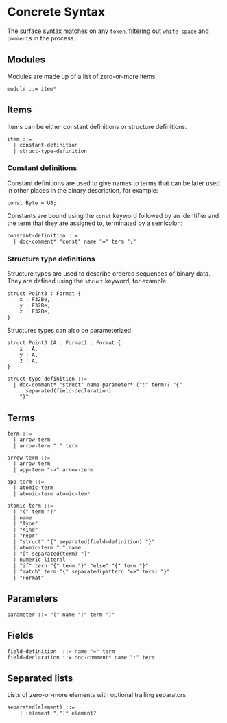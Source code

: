 # Concrete Syntax

The surface syntax matches on any `token`, filtering out `white-space` and
`comment`s in the process.

## Modules

Modules are made up of a list of zero-or-more items.

```text
module ::= item*
```

## Items

Items can be either constant definitions or structure definitions.

```text
item ::=
  | constant-definition
  | struct-type-definition
```

### Constant definitions

Constant definitions are used to give names to terms that can be later used in
other places in the binary description, for example:

```fathom
const Byte = U8;
```

Constants are bound using the `const` keyword followed by an
identifier and the term that they are assigned to, terminated by a
semicolon:

```text
constant-definition ::=
  | doc-comment* "const" name "=" term ";"
```

### Structure type definitions

Structure types are used to describe ordered sequences of binary data.
They are defined using the `struct` keyword, for example:

```fathom
struct Point3 : Format {
    x : F32Be,
    y : F32Be,
    z : F32Be,
}
```

Structures types can also be parameterized:

```fathom
struct Point3 (A : Format) : Format {
    x : A,
    y : A,
    z : A,
}
```

```text
struct-type-definition ::=
  | doc-comment* "struct" name parameter* (":" term)? "{"
      separated(field-declaration)
    "}"
```

## Terms

```text
term ::=
  | arrow-term
  | arrow-term ":" term

arrow-term ::=
  | arrow-term
  | app-term "->" arrow-term

app-term ::=
  | atomic-term
  | atomic-term atomic-tem*

atomic-term ::=
  | "(" term ")"
  | name
  | "Type"
  | "Kind"
  | "repr"
  | "struct" "{" separated(field-definition) "}"
  | atomic-term "." name
  | "[" separated(term) "]"
  | numeric-literal
  | "if" tern "{" term "}" "else" "{" term "}"
  | "match" term "{" separated(pattern "=>" term) "}"
  | "Format"
```

## Parameters

```text
parameter ::= "(" name ":" term ")"
```

## Fields

```text
field-definition  ::= name "=" term
field-declaration ::= doc-comment* name ":" term
```

## Separated lists

Lists of zero-or-more elements with optional trailing separators.

```text
separated(element) ::=
    | (element ",")* element?
```
